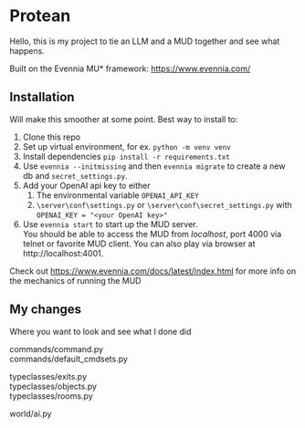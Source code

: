 # Protean

Hello, this is my project to tie an LLM and a MUD together and see what happens.  

Built on the Evennia MU* framework: https://www.evennia.com/

## Installation
Will make this smoother at some point. Best way to install to:
1. Clone this repo
2. Set up virtual environment, for ex. `python -m venv venv`
3. Install dependencies `pip install -r requirements.txt`
4. Use `evennia --initmissing` and then `evennia migrate` to create a new db and `secret_settings.py`.
5. Add your OpenAI api key to either 
   1. The environmental variable `OPENAI_API_KEY` 
   2. `\server\conf\settings.py` or `\server\conf\secret_settings.py` with `OPENAI_KEY = "<your OpenAI key>"`
6. Use `evennia start` to start up the MUD server.  
You should be able to access the MUD from _localhost_, port 4000 via telnet or favorite MUD client. 
You can also play via browser at http://localhost:4001. 

Check out https://www.evennia.com/docs/latest/index.html for more info on the mechanics of running the MUD

## My changes
Where you want to look and see what I done did

commands/command.py  
commands/default_cmdsets.py  

typeclasses/exits.py  
typeclasses/objects.py  
typeclasses/rooms.py  

world/ai.py
